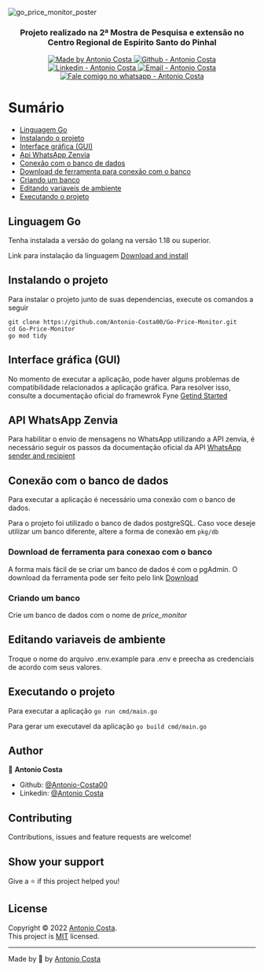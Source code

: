 ![go_price_monitor_poster](https://user-images.githubusercontent.com/87380701/205478048-81c0e424-3b95-4cc6-9ef6-27087249cdc6.png)

<h3 align="center" >
  Projeto realizado na 2ª Mostra de Pesquisa e extensão no Centro Regional de Espirito Santo do Pinhal
</h3>

<p align="center">

  <a href="https://github.com/Antonio-Costa00" target="_blank">
    <img alt="Made by Antonio Costa" src="https://img.shields.io/badge/made%20by-Antonio_Costa-informational">
  </a>
  <a href="https://github.com/Antonio-Costa00" target="_blank" >
    <img alt="Github - Antonio Costa" src="https://img.shields.io/badge/Github--%23F8952D?style=social&logo=github">
  </a>
  <a href="https://www.linkedin.com/in/antonio-costa-099ab0182/" target="_blank" >
    <img alt="Linkedin - Antonio Costa" src="https://img.shields.io/badge/Linkedin--%23F8952D?style=social&logo=linkedin">
  </a>
  <a href="mailto:antonio.costa.dev@gmail.com" target="_blank" >
    <img alt="Email - Antonio Costa" src="https://img.shields.io/badge/Email--%23F8952D?style=social&logo=gmail">
  </a>
  <a href="https://api.whatsapp.com/send?phone=5519992685736"
        target="_blank" >
    <img alt="Fale comigo no whatsapp - Antonio Costa" src="https://img.shields.io/badge/Whatsapp--%23F8952D?style=social&logo=whatsapp">
  </a>

</p>

# Sumário

- [Linguagem Go](#go_language)
- [Instalando o projeto](#project_install)
- [Interface gráfica (GUI)](#gui)
- [Api WhatsApp Zenvia](#api)
- [Conexão com o banco de dados](#db_conection)
- [Download de ferramenta para conexão com o banco](#db_tool)
- [Criando um banco](#db_create)
- [Editando variaveis de ambiente](#dot_env)
- [Executando o projeto](#run_proj)

## Linguagem Go <a name = "go_language" ></a>

Tenha instalada a versão do golang na versão 1.18 ou superior.

Link para instalação da linguagem [Download and install](https://go.dev/doc/install)

## Instalando o projeto <a name = "project_install" ></a>

Para instalar o projeto junto de suas dependencias, execute os comandos a seguir

```
git clone https://github.com/Antonio-Costa00/Go-Price-Monitor.git
cd Go-Price-Monitor
go mod tidy
```

## Interface gráfica (GUI) <a name = "gui" ></a>

No momento de executar a aplicação, pode haver alguns problemas de compatibilidade relacionados
a aplicação gráfica. Para resolver isso, consulte a documentação oficial do framewrok Fyne
[Getind Started](https://developer.fyne.io/started/)

## API WhatsApp Zenvia <a name = "api" ></a>

Para habilitar o envio de mensagens no WhatsApp utilizando a API zenvia, é necessário
seguir os passos da documentação oficial da API [WhatsApp sender and recipient](https://zenvia.github.io/zenvia-openapi-spec/v2/#section/WhatsApp-sender-and-recipient)

## Conexão com o banco de dados <a name = "db_conection" ></a>

Para executar a aplicação é necessário uma conexão com o banco de dados.

Para o projeto foi utilizado
o banco de dados postgreSQL. Caso voce deseje utilizar um banco diferente, altere a forma de conexão em
`pkg/db`

### Download de ferramenta para conexao com o banco  <a name = "db_tool" ></a>

A forma mais fácil de se criar um banco de dados é com o pgAdmin. O download da ferramenta pode ser feito
pelo link [Download](https://www.pgadmin.org/download/)

### Criando um banco <a name = "db_create" ></a>

Crie um banco de dados com o nome de _price_monitor_

## Editando variaveis de ambiente <a name = "dot_env" ></a>

Troque o nome do arquivo .env.example para .env e preecha as credenciais de acordo com seus valores.

## Executando o projeto <a name = "run_proj" ></a>

Para executar a aplicação
`go run cmd/main.go`

Para gerar um executavel da aplicação
`go build cmd/main.go`

## Author

👤 **Antonio Costa**

- Github: [@Antonio-Costa00](https://github.com/Antonio-Costa00)
- Linkedin: [@Antonio Costa](https://www.linkedin.com/in/antonio-costa-099ab0182/)

## Contributing

Contributions, issues and feature requests are welcome!

## Show your support

Give a ⭐️ if this project helped you!

## License

Copyright © 2022 [Antonio Costa](https://github.com/Antonio-Costa00).<br />
This project is [MIT](https://github.com/Antonio-Costa00/Go-Price-Monitor/blob/master/LICENSE) licensed.

---

Made by :blue_heart: by [Antonio Costa](https://github.com/Antonio-Costa00)
